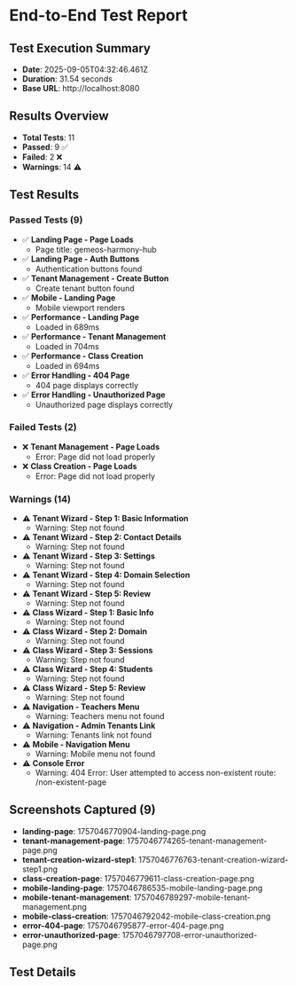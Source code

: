 # End-to-End Test Report

## Test Execution Summary
- **Date**: 2025-09-05T04:32:46.461Z
- **Duration**: 31.54 seconds
- **Base URL**: http://localhost:8080

## Results Overview
- **Total Tests**: 11
- **Passed**: 9 ✅
- **Failed**: 2 ❌
- **Warnings**: 14 ⚠️

## Test Results

### Passed Tests (9)
- ✅ **Landing Page - Page Loads**
  - Page title: gemeos-harmony-hub
- ✅ **Landing Page - Auth Buttons**
  - Authentication buttons found
- ✅ **Tenant Management - Create Button**
  - Create tenant button found
- ✅ **Mobile - Landing Page**
  - Mobile viewport renders
- ✅ **Performance - Landing Page**
  - Loaded in 689ms
- ✅ **Performance - Tenant Management**
  - Loaded in 704ms
- ✅ **Performance - Class Creation**
  - Loaded in 694ms
- ✅ **Error Handling - 404 Page**
  - 404 page displays correctly
- ✅ **Error Handling - Unauthorized Page**
  - Unauthorized page displays correctly

### Failed Tests (2)
- ❌ **Tenant Management - Page Loads**
  - Error: Page did not load properly
- ❌ **Class Creation - Page Loads**
  - Error: Page did not load properly

### Warnings (14)
- ⚠️ **Tenant Wizard - Step 1: Basic Information**
  - Warning: Step not found
- ⚠️ **Tenant Wizard - Step 2: Contact Details**
  - Warning: Step not found
- ⚠️ **Tenant Wizard - Step 3: Settings**
  - Warning: Step not found
- ⚠️ **Tenant Wizard - Step 4: Domain Selection**
  - Warning: Step not found
- ⚠️ **Tenant Wizard - Step 5: Review**
  - Warning: Step not found
- ⚠️ **Class Wizard - Step 1: Basic Info**
  - Warning: Step not found
- ⚠️ **Class Wizard - Step 2: Domain**
  - Warning: Step not found
- ⚠️ **Class Wizard - Step 3: Sessions**
  - Warning: Step not found
- ⚠️ **Class Wizard - Step 4: Students**
  - Warning: Step not found
- ⚠️ **Class Wizard - Step 5: Review**
  - Warning: Step not found
- ⚠️ **Navigation - Teachers Menu**
  - Warning: Teachers menu not found
- ⚠️ **Navigation - Admin Tenants Link**
  - Warning: Tenants link not found
- ⚠️ **Mobile - Navigation Menu**
  - Warning: Mobile menu not found
- ⚠️ **Console Error**
  - Warning: 404 Error: User attempted to access non-existent route: /non-existent-page

## Screenshots Captured (9)
- **landing-page**: 1757046770904-landing-page.png
- **tenant-management-page**: 1757046774265-tenant-management-page.png
- **tenant-creation-wizard-step1**: 1757046776763-tenant-creation-wizard-step1.png
- **class-creation-page**: 1757046779611-class-creation-page.png
- **mobile-landing-page**: 1757046786535-mobile-landing-page.png
- **mobile-tenant-management**: 1757046789297-mobile-tenant-management.png
- **mobile-class-creation**: 1757046792042-mobile-class-creation.png
- **error-404-page**: 1757046795877-error-404-page.png
- **error-unauthorized-page**: 1757046797708-error-unauthorized-page.png

## Test Details

